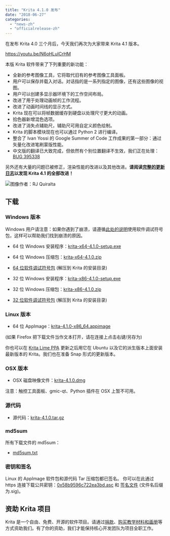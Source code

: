 ```yaml
---
title: "Krita 4.1.0 发布"
date: "2018-06-27"
categories: 
  - "news-zh"
  - "officialrelease-zh"
---
```


在发布 Krita 4.0 三个月后，今天我们再次为大家带来 Krita 4.1 版本。

https://youtu.be/N6oHLuICrHM

本版 Krita 软件带来了下列重要的新功能：

- 全新的参考图像工具，它将取代旧有的参考图像工具面板。
- 用户可以保存并载入对话。对话指的是一系列指定的图像，还有这些图像的视图。
- 用户可以创建多显示器环境下的工作空间布局。
- 改进了用于处理动画帧的工作流程。
- 改进了动画时间线的显示方式。
- Krita 现在可以将帧数据缓存到硬盘以处理尺寸更大的动画。
- 拾色器新增混色选项。
- 改进了消失点辅助尺，辅助尺可用自定义颜色绘制。
- Krita 的脚本模块现在也可以通过 Python 2 进行编译。
- 整合了 Ivan Yossi 的 Google Summer of Code 工作成果的第一部分：通过矢量化改进笔刷蒙版性能。
- 中文版的翻译已大致完成，但依然有个别位置翻译不生效，我们正在处理：[BUG 395338](https://bugs.kde.org/show_bug.cgi?id=395338)

另外还有大量的问题已被修正，渲染性能的改进以及其他改进。**请阅读[完整的更新日志](https://krita.org/en/krita-4-1-release-notes/)以发现 Krita 4.1 的全部改进！**

[![](/images/posts/2018/krita_41-1024x1024.png)](/images/posts/2018/krita_41.png)图像作者：RJ Quiralta

## 下载

### Windows 版本

Windows 用户请注意：如果你遇到了崩溃，请遵循[此处的说明](https://docs.krita.org/en/reference_manual/dr_minw_debugger.html#dr-minw)使用软件调试符号包，这样可以帮助我们找到崩溃的原因。

- 64 位 Windows 安装程序：[krita-x64-4.1.0-setup.exe](https://download.kde.org/stable/krita/4.1.0/krita-x64-4.1.0-setup.exe)
- 64 位 Windows 压缩包：[krita-x64-4.1.0.zip](https://download.kde.org/stable/krita/4.1.0/krita-x64-4.1.0.zip)
- [64 位软件调试符号包](https://download.kde.org/stable/krita/4.1.0/krita-x64-4.1.0-dbg.zip) (解压到 Krita 的安装目录)

- 32 位 Windows 安装程序：[krita-x86-4.1.0-setup.exe](https://download.kde.org/stable/krita/4.1.0/krita-x86-4.1.0-setup.exe)
- 32 位 Windows 压缩包：[krita-x86-4.1.0.zip](https://download.kde.org/stable/krita/4.1.0/krita-x86-4.1.0.zip)
- [32 位软件调试符号包](https://download.kde.org/stable/krita/4.1.0/krita-x86-4.1.0-dbg.zip) (解压到 Krita 的安装目录)

### Linux 版本

- 64 位 AppImage：[krita-4.1.0-x86_64.appimage](https://download.kde.org/stable/krita/4.1.0/krita-4.1.0-x86_64.appimage)

(如果 Firefox 把下载文件当作文本打开，请在连接上点击右键/另存为)

你也可以在 [Krita Lime PPA](https://launchpad.net/%7Ekritalime/+archive/ubuntu/ppa) 更新之后用它在 Ubuntu 以及它的派生版本上面安装最新版本的 Krita。我们也在准备 Snap 形式的更新版本。

### OSX 版本

- OSX 磁盘映像文件：[krita-4.1.0.dmg](https://download.kde.org/stable/krita/4.1.0/krita-4.1.0.dmg)

注意：触控工具面板、gmic-qt、Python 插件在 OSX 上暂不可用。

### 源代码

- 源代码：[krita-4.1.0.tar.gz](https://download.kde.org/stable/krita/4.1.0/krita-4.1.0.tar.gz)

### md5sum

所有下载文件的 md5sum：

- [md5sum.txt](https://download.kde.org/stable/krita/4.1.0/md5sum.txt)

### 密钥和签名

Linux 的 AppImage 软件包和源代码 Tar 压缩包都已签名。 你可以在此通过 https 连接下载公共密钥：[0x58b9596c722ea3bd.asc](https://share.kde.org/index.php/s/fJ99V5mZvuyD0z8) 和 [签名文件](http://download.kde.org/stable/krita/4.1.0/) (文件名后缀为.sig)。

## 资助 Krita 项目

Krita 是一个自由、免费、开源的软件项目。请通过[捐款](https://krita.org/en/support-us/donations/)、[购买教学材料和画册](https://krita.org/en/support-us/shop)等方式资助我们。有了你的资助，我们才能保持核心开发团队为项目全职工作。
